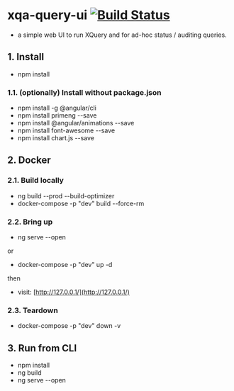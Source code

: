 # xqa-query-ui [![Build Status](https://travis-ci.org/jameshnsears/xqa-query-ui.svg?branch=master)](https://travis-ci.org/jameshnsears/xqa-query-ui)
* a simple web UI to run XQuery and for ad-hoc status / auditing queries.

## 1. Install
* npm install

### 1.1. (optionally) Install without package.json
* npm install -g @angular/cli
* npm install primeng --save
* npm install @angular/animations --save
* npm install font-awesome --save
* npm install chart.js --save

## 2. Docker
### 2.1. Build locally
* ng build --prod --build-optimizer
* docker-compose -p "dev" build --force-rm

### 2.2. Bring up
* ng serve --open

or

* docker-compose -p "dev" up -d

then

* visit: [http://127.0.0.1/](http://127.0.0.1/)

### 2.3. Teardown
* docker-compose -p "dev" down -v

## 3. Run from CLI
* npm install
* ng build
* ng serve --open
